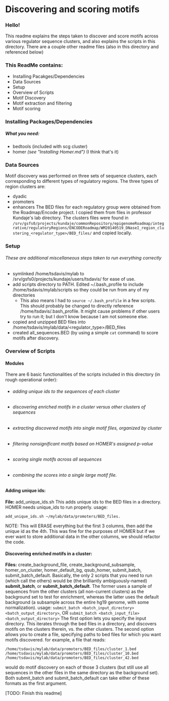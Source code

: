 # Discovering and scoring motifs
### Hello!

This readme explains the steps taken to discover and score motifs across various regulator sequence clusters, and also explains the scripts in this directory. There are a couple other readme files (also in this directory and referenced below)

### This ReadMe contains:
  - Installing Pacakges/Dependencies
  - Data Sources
  - Setup
  - Overview of Scripts
  - Motif Discovery
  - Motif extraction and filtering
  - Motif scoring

### Installing Packages/Dependencies
##### What you need:
  - bedtools (included with scg cluster) 
  - homer *(see "Installing Homer.md")*
(I think that's it)

### Data Sources

Motif discovery was performed on three sets of sequence clusters, each corresponding to different types of regulatory regions. The three types of region clusters are:
  - dyadic
  - promoters
  - enhancers
The BED files for each regulatory group were obtained from the Roadmap/Encode project. I copied them from files in professor Kundaje's lab directory. The clusters files were found in `/srv/gsfs0/projects/kundaje/commonRepository/epigenomeRoadmap/integrative/regulatoryRegions/ENCODERoadmap/WM20140519_DNaseI_region_clustering_<regulator_type>/BED_files/` and copied locally.

### Setup
###### These are additional miscellaneous steps taken to run everything correctly
  - symlinked /home/tsdavis/mylab to /srv/gsfs0/projects/kundaje/users/tsdavis/ for ease of use.
  - add scripts directory to PATH. Edited ~/.bash_profile to include /home/tsdavis/mylab/scripts so they could be run from any of my directories
    - This also means I had to `source ~/.bash_profile` in a few scripts. This should probably be changed to directly reference /home/tsdavis/.bash_profile. It might cause problems if other users try to run it; but I don't know because I am not someone else.
  - copied and unzipped BED files into  /home/tsdavis/mylab/data/<regulator_type>/BED_files
  - created all_sequences.BED (by using a simple `cat` command) to score motifs after discovery.

### Overview of Scripts

#### Modules
There are 6 basic functionalities of the scripts included in this directory (in rough operational order):
  - ###### adding unique ids to the sequences of each cluster
  - ###### discovering enriched motifs in a cluster versus other clusters of sequences
  - ###### extracting discovered motifs into single motif files, organized by cluster
  - ###### filtering nonsignificant motifs based on HOMER's assigned p-value
  - ###### scoring single motifs across all sequences
  - ###### combining the scores into a single large motif file.

#### Adding unique ids:
**File:** add_unique_ids.sh
This adds unique ids to the BED files in a directory. HOMER needs unique_ids to run properly. usage:
```
add_unique_ids.sh ~/mylab/data/promoters/BED_files.
```
NOTE: This will ERASE everything but the first 3 columns, then add the unique id as the 4th. This was fine for the purposes of HOMER but if we ever want to store additional data in the other columns, we should refactor the code.

#### Discovering enriched motifs in a cluster:
**Files:** create_background_file, create_background_subsample, homer_on_cluster, homer_default_bg, qsub_homer, submit_batch, submit_batch_default.
Basically, the only 2 scripts that you need to run (which call the others) would be (the brilliantly ambiguously-named) **submit_batch**, or **submit_batch_default**. The former uses a sample of sequences from the other clusters (all non-current clusters) as the background set to test for enrichment, whereas the latter uses the default background (a subsample across the entire hg19 genome, with some normalization).
usage:
`submit_batch <batch_input_directory> <batch_output_directory>`, OR `submit_batch <batch_input_file> <batch_output_directory>`
The first option lets you specify the input directory. This iterates through the bed files in a directory, and discovers motifs on the clusters therein, vs. the other clusters. The second option allows you to create a file, specifying paths to bed files for which you want motifs discovered. for example, a file that reads:
```
/home/tsdavis/mylab/data/promoters/BED_files/cluster_1.bed
/home/tsdavis/mylab/data/promoters/BED_files/cluster_10.bed
/home/tsdavis/mylab/data/promoters/BED_files/cluster_42.bed
```
would do motif discovery on each of those 3 clusters (but still use all sequences in the other files in the same directory as the background set). Both submit_batch and submit_batch_default can take either of these formats as the first argument.

[TODO: Finish this readme]




